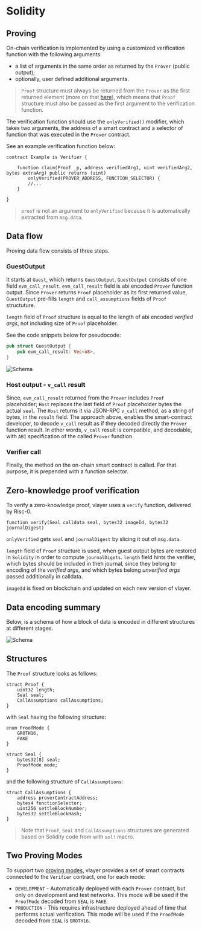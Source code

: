 # Solidity

## Proving

On-chain verification is implemented by using a customized verification function with the following arguments:
- a list of arguments in the same order as returned by the `Prover` (public output);
- optionally, user defined additional arguments.

> `Proof` structure must always be returned from the `Prover` as the first returned element (more on that [here](/advanced/prover.html#proof)),
> which means that `Proof` structure must also be passed as the first argument to the verification function. 

The verification function should use the `onlyVerified()` modifier, which takes two arguments, the address of a smart contract and a selector of function that was executed in the `Prover` contract.

See an example verification function below:

```solidity
contract Example is Verifier {

    function claim(Proof _p, address verifiedArg1, uint verifiedArg2, bytes extraArg) public returns (uint)
        onlyVerified(PROVER_ADDRESS, FUNCTION_SELECTOR) {
        //...
    }

}
```

>`proof` is not an argument to `onlyVerified` because it is automatically extracted from `msg.data`.

## Data flow

Proving data flow consists of three steps. 

### GuestOutput

It starts at `Guest`, which returns `GuestOutput`. 
`GuestOutput` consists of one field `evm_call_result`. `evm_call_result` field is abi encoded `Prover` function output. 
Since `Prover` returns `Proof` placeholder as its first returned value, `GuestOutput` pre-fills `length` and `call_assumptions` fields of `Proof` structuture. 

`length` field of `Proof` structure is equal to the length of abi encoded _verified args_, not including size of `Proof` placeholder.  

See the code snippets below for pseudocode:

```rust
pub struct GuestOutput {
    pub evm_call_result: Vec<u8>,
}
```

![Schema](/images/architecture/guest-output.png)


### Host output - `v_call` result

Since, `evm_call_result` returned from the `Prover` includes `Proof` placeholder; `Host` replaces the last field of `Proof` placeholder bytes the actual `seal`.
The `Host` returns it via JSON-RPC `v_call` method, as a string of bytes, in the `result` field.
The approach above, enables the smart-contract developer, to decode `v_call` result as if they decoded directly the `Prover` function result. 
In other words, `v_call` result is compatible, and decodable, with `ABI` specification of the called `Prover` fundtion. 

### Verifier call
Finally, the method on the on-chain smart contract is called. For that purpose, it is prepended with a function selector.


## Zero-knowledge proof verification

To verify a zero-knowledge proof, vlayer uses a `verify` function, delivered by Risc-0.

```solidity
function verify(Seal calldata seal, bytes32 imageId, bytes32 journalDigest)
```

`onlyVerified` gets `seal` and `journalDigest` by slicing it out of `msg.data`. 

`length` field of `Proof` structure is used, when guest output bytes are restored in `Solidity`
in order to compute `journalDigets`. `length` field hints the verifier, which bytes should be included in theh journal, since they belong to encoding of the _verified args_, 
and which bytes belong _unverified args_ passed additionally in calldata. 

`imageId` is fixed on blockchain and updated on each new version of vlayer.

## Data encoding summary

Below, is a schema of how a block of data is encoded in different structures at different stages.

![Schema](/images/architecture/transaction-data.png)

## Structures
The `Proof` structure looks as follows:

```solidity
struct Proof {
    uint32 length;
    Seal seal;
    CallAssumptions callAssumptions;
}
```

with `Seal` having the following structure: 

```solidity
enum ProofMode {
    GROTH16,
    FAKE
}

struct Seal {
    bytes32[8] seal;
    ProofMode mode;
}
```

and the following structure of `CallAssumptions`:

```solidity
struct CallAssumptions {
    address proverContractAddress;
    bytes4 functionSelector;
    uint256 settleBlockNumber;
    bytes32 settleBlockHash;
}
```

> Note that `Proof`, `Seal` and `CallAssumptions` structures are generated based on Solidity code from  with `sol!` macro.


## Two Proving Modes

To support two [proving modes](/advanced/proving.md), vlayer provides a set of smart contracts connected to the `Verifier` contract, one for each mode:

- `DEVELOPMENT` - Automatically deployed with each `Prover` contract, but only on development and test networks. This mode will be used if the `ProofMode` decoded from `SEAL` is `FAKE`.
- `PRODUCTION` - This requires infrastructure deployed ahead of time that performs actual verification. This mode will be used if the `ProofMode` decoded from `SEAL` is `GROTH16`.
